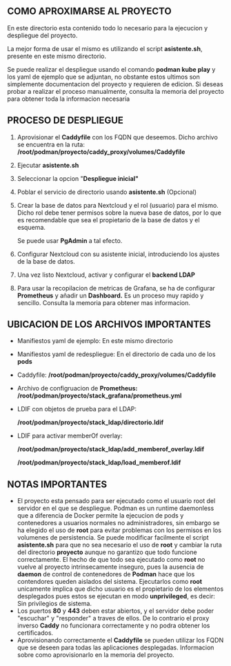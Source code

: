 ## COMO APROXIMARSE AL PROYECTO

En este directorio esta contenido todo lo necesario para la ejecucion y despliegue del proyecto.

La mejor forma de usar el mismo es utilizando el script **asistente.sh**, presente en este mismo directorio.

Se puede realizar el despliegue usando el comando **podman kube play** y los yaml de ejemplo que se adjuntan, no obstante estos ultimos son simplemente documentacion del proyecto y requieren de edicion. Si deseas probar a realizar el proceso manualmente, consulta la memoria del proyecto para obtener toda la informacion necesaria

## PROCESO DE DESPLIEGUE

1. Aprovisionar el **Caddyfile** con los FQDN que deseemos. Dicho archivo se encuentra en la ruta: **/root/podman/proyecto/caddy_proxy/volumes/Caddyfile**
2. Ejecutar **asistente.sh**
3. Seleccionar la opcion "**Despliegue inicial"**
4. Poblar el servicio de directorio usando **asistente.sh** (Opcional)
5. Crear la base de datos para Nextcloud y el rol (usuario) para el mismo. Dicho rol debe tener permisos sobre la nueva base de datos, por lo que es recomendable que sea el propietario de la base de datos y el esquema.

   Se puede usar **PgAdmin** a tal efecto.
6. Configurar Nextcloud con su asistente inicial, introduciendo los ajustes de la base de datos.
7. Una vez listo Nextcloud, activar y configurar el **backend LDAP** 
8. Para usar la recopilacion de metricas de Grafana, se ha de configurar **Prometheus** y añadir un **Dashboard.** Es un proceso muy rapido y sencillo. Consulta la memoria para obtener mas informacion.

## UBICACION DE LOS ARCHIVOS IMPORTANTES

- Manifiestos yaml de ejemplo: En este mismo directorio
- Manifiestos yaml de redespliegue: En el directorio de cada uno de los **pods**
- Caddyfile: **/root/podman/proyecto/caddy_proxy/volumes/Caddyfile**
- Archivo de configruacion de **Prometheus:**   
  **/root/podman/proyecto/stack_grafana/prometheus.yml**
- LDIF con objetos de prueba para el LDAP:

  **/root/podman/proyecto/stack_ldap/directorio.ldif**
- LDIF para activar memberOf overlay: 

  **/root/podman/proyecto/stack_ldap/add_memberof_overlay.ldif**

  **/root/podman/proyecto/stack_ldap/load_memberof.ldif**

## NOTAS IMPORTANTES

- El proyecto esta pensado para ser ejecutado como el usuario root del servidor en el que se despliegue. Podman es un runtime daemonless que a diferencia de Docker permite la ejecucion de pods y contenedores a usuarios normales no administradores, sin embargo se ha elegido el uso de **root** para evitar problemas con los permisos en los volumenes de persistencia. Se puede modificar facilmente el script **asistente.sh** para que no sea necesario el uso de **root** y cambiar la ruta del directorio **proyecto** aunque no garantizo que todo funcione correctamente. El hecho de que todo sea ejecutado como **root** no vuelve al proyecto intrinsecamente inseguro, pues la ausencia de **daemon** de control de contenedores de **Podman** hace que los contendores queden aislados del sistema. Ejecutarlos como **root** unicamente implica que dicho usuario es el propietario de los elementos desplegados pues estos se ejecutan en modo **unprivileged**, es decir: Sin privilegios de sistema.
- Los puertos **80** y **443** deben estar abiertos, y el servidor debe poder "escuchar" y "responder" a traves de ellos. De lo contrario el proxy inverso **Caddy** no funcionara correctamente y no podra obtener los certificados.
- Aprovisionando correctamente el **Caddyfile** se pueden utilizar los FQDN que se deseen para todas las aplicaciones desplegadas. Informacion sobre como aprovisionarlo en la memoria del proyecto.
